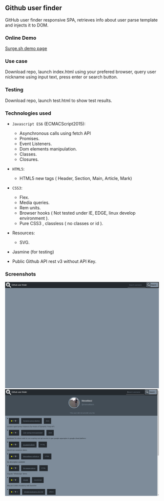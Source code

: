 ## Github user finder

GitHub user finder responsive SPA, retrieves info about user parse template and injects it to DOM.

### Online Demo

[Surge.sh demo page](http://github-user-finder.surge.sh/)

### Use case

Download repo, launch index.html using your prefered browser, query user nickname using input text, press enter or search button.

### Testing

Download repo, launch test.html to show test results.

### Technologies used

- `Javascript ES6` (ECMACScript2015):
    - Asynchronous calls using fetch API
    - Promises.
    - Event Listeners.
    - Dom elements manipulation.
    - Classes.
    - Closures.
- `HTML5`:
    - HTML5 new tags ( Header, Section, Main, Article, Mark)
- `CSS3`:
    - Flex.
    - Media queries.
    - Rem units.
    - Browser hooks ( Not tested under IE, EDGE, linux develop environment ).
    - Pure CSS3 , classless ( no classes or id ).
- Resources:
    - SVG.

- Jasmine (for testing)

- Public Github API rest v3 without API Key.

### Screenshots
![screenshot](img/screenshot1.png)
![screenshot](img/screenshot2.png)

